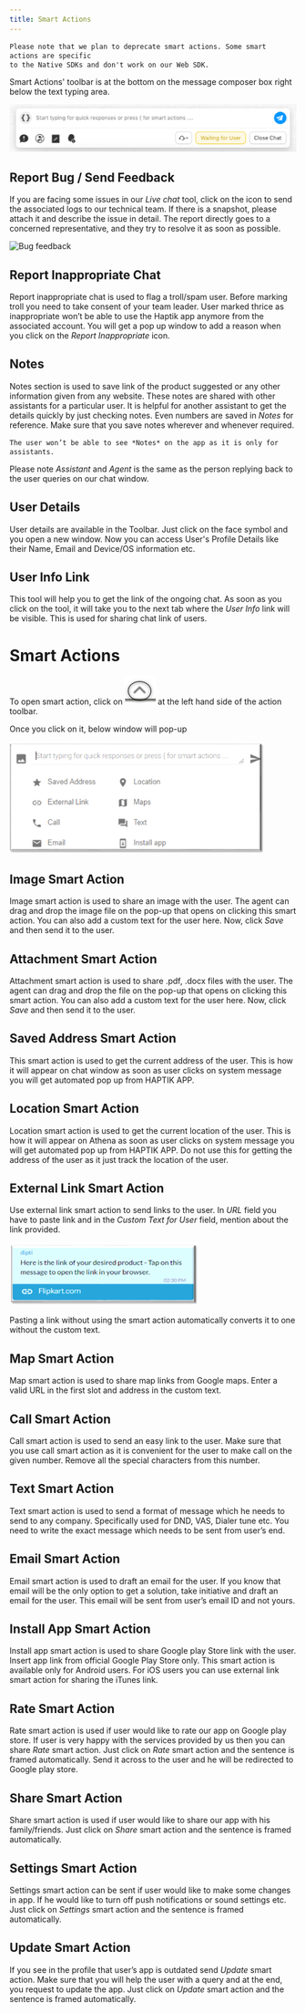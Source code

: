 ```yaml
---
title: Smart Actions
---
```


    Please note that we plan to deprecate smart actions. Some smart actions are specific 
    to the Native SDKs and don't work on our Web SDK.  

Smart Actions' toolbar is at the bottom on the message composer box right below the text typing area.

![Smart action toolbar](assets/smart-action-toolbar.png)

## Report Bug / Send Feedback

If you are facing some issues in our *Live chat* tool, click on the icon to send the associated logs to our technical team. If there is a snapshot, please attach it and describe the issue in detail. The report directly goes to a concerned representative, and they try to resolve it as soon as possible.

![Bug feedback](assets/bug-feedback.png)

## Report Inappropriate Chat

Report inappropriate chat is used to flag a troll/spam user. Before marking troll you need to take consent of your team leader. User marked thrice as inappropriate won’t be able to use the Haptik app anymore from the associated account. You will get a pop up window to add a reason when you click on the *Report Inappropriate* icon.

## Notes

Notes section is used to save link of the product suggested or any other information given from any website. These notes are shared with other assistants for a particular user. It is helpful for another assistant to get the details quickly by just checking notes. Even numbers are saved in *Notes* for reference. Make sure that you save notes wherever and whenever required.

    The user won’t be able to see *Notes* on the app as it is only for assistants.
    
Please note *Assistant* and *Agent* is the same as the person replying back to the user queries on our chat window. 

## User Details

User details are available in the Toolbar. Just click on the face symbol and you open a new window. Now you can access User's Profile Details like their Name, Email and Device/OS information etc.

## User Info Link

This tool will help you to get the link of the ongoing chat. As soon as you click on the tool, it will take you to the next tab where the *User Info* link will be visible. This is used for sharing chat link of users.

# Smart Actions

To open smart action, click on ![](assets/smart_action_button.png) at the left hand side of the action toolbar.

Once you click on it, below window will pop-up

![](assets/smart_action_open.png)

## Image Smart Action

Image smart action is used to share an image with the user. The agent can drag and drop the image file on the pop-up that opens on clicking this smart action. You can also add a custom text for the user here. Now, click *Save* and then send it to the user.

## Attachment Smart Action

Attachment smart action is used to share .pdf, .docx files with the user. The agent can drag and drop the file on the pop-up that opens on clicking this smart action. You can also add a custom text for the user here. Now, click *Save* and then send it to the user.

## Saved Address Smart Action

This smart action is used to get the current address of the user. This is how it will appear on chat window as soon as user clicks on system message you will get automated pop up from HAPTIK APP. 

## Location Smart Action

Location smart action is used to get the current location of the user. This is how it will appear on Athena as soon as user clicks on system message you will get automated pop up from HAPTIK APP. Do not use this for getting the address of the user as it just track the location of the user.

## External Link Smart Action

Use external link smart action to send links to the user. In *URL* field you have to paste link and in the *Custom Text for User* field, mention about the link provided.

![](assets/external_link_action.png)

Pasting a link without using the smart action automatically converts it to one without the custom text.

## Map Smart Action

Map smart action is used to share map links from Google maps. Enter a valid URL in the first slot and address in the custom text.

## Call Smart Action

Call smart action is used to send an easy link to the user. Make sure that you use call smart action as it is convenient for the user to make call on the given number. Remove all the special characters from this number.

## Text Smart Action

Text smart action is used to send a format of message which he needs to send to any company. Specifically used for DND, VAS, Dialer tune etc. You need to write the exact message which needs to be sent from user’s end.

## Email Smart Action

Email smart action is used to draft an email for the user. If you know that email will be the only option to get a solution, take initiative and draft an email for the user. This email will be sent from user’s email ID and not yours.

## Install App Smart Action

Install app smart action is used to share Google play Store link with the user. Insert app link from official Google Play Store only. This smart action is available only for Android users. For iOS users you can use external link smart action for sharing the iTunes link.

## Rate Smart Action

Rate smart action is used if user would like to rate our app on Google play store. If user is very happy with the services provided by us then you can share *Rate* smart action. Just click on *Rate* smart action and the sentence is framed automatically. Send it across to the user and he will be redirected to Google play store.

## Share Smart Action

Share smart action is used if user would like to share our app with his family/friends. Just click on *Share* smart action and the sentence is framed automatically.

## Settings Smart Action

Settings smart action can be sent if user would like to make some changes in app. If he would like to turn off push notifications or sound settings etc. Just click on *Settings* smart action and the sentence is framed automatically.

## Update Smart Action

If you see in the profile that user’s app is outdated send *Update* smart action. Make sure that you will help the user with a query and at the end, you request to update the app. Just click on *Update* smart action and the sentence is framed automatically.
